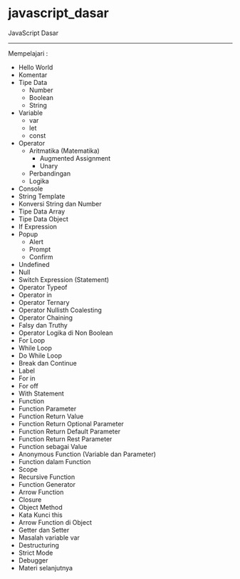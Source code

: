 # javascript_dasar

JavaScript Dasar

---

Mempelajari :

- Hello World
- Komentar
- Tipe Data
  - Number
  - Boolean
  - String
- Variable
  - var
  - let
  - const
- Operator
  - Aritmatika (Matematika)
    - Augmented Assignment
    - Unary
  - Perbandingan
  - Logika
- Console
- String Template
- Konversi String dan Number
- Tipe Data Array
- Tipe Data Object
- If Expression
- Popup
  - Alert
  - Prompt
  - Confirm
- Undefined
- Null
- Switch Expression (Statement)
- Operator Typeof
- Operator in
- Operator Ternary
- Operator Nullisth Coalesting
- Operator Chaining
- Falsy dan Truthy
- Operator Logika di Non Boolean
- For Loop
- While Loop
- Do While Loop
- Break dan Continue
- Label
- For in
- For off
- With Statement
- Function
- Function Parameter
- Function Return Value
- Function Return Optional Parameter
- Function Return Default Parameter
- Function Return Rest Parameter
- Function sebagai Value
- Anonymous Function (Variable dan Parameter)
- Function dalam Function
- Scope
- Recursive Function
- Function Generator
- Arrow Function
- Closure
- Object Method
- Kata Kunci this
- Arrow Function di Object
- Getter dan Setter
- Masalah variable var
- Destructuring
- Strict Mode
- Debugger
- Materi selanjutnya
